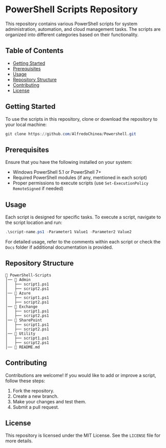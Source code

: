 # PowerShell Scripts Repository

This repository contains various PowerShell scripts for system administration, automation, and cloud management tasks. The scripts are organized into different categories based on their functionality.

## Table of Contents
- [Getting Started](#getting-started)
- [Prerequisites](#prerequisites)
- [Usage](#usage)
- [Repository Structure](#repository-structure)
- [Contributing](#contributing)
- [License](#license)

## Getting Started
To use the scripts in this repository, clone or download the repository to your local machine:

```powershell
git clone https://github.com/AlfredoChinea/Powershell.git
```

## Prerequisites
Ensure that you have the following installed on your system:
- Windows PowerShell 5.1 or PowerShell 7+
- Required PowerShell modules (if any, mentioned in each script)
- Proper permissions to execute scripts (use `Set-ExecutionPolicy RemoteSigned` if needed)

## Usage
Each script is designed for specific tasks. To execute a script, navigate to the script location and run:

```powershell
.\script-name.ps1 -Parameter1 Value1 -Parameter2 Value2
```

For detailed usage, refer to the comments within each script or check the `Docs` folder if additional documentation is provided.

## Repository Structure
```
📂 PowerShell-Scripts
│── 📂 Admin
│   ├── script1.ps1
│   ├── script2.ps1
│── 📂 Azure
│   ├── script1.ps1
│   ├── script2.ps1
│── 📂 Exchange
│   ├── script1.ps1
│   ├── script2.ps1
│── 📂 SharePoint
│   ├── script1.ps1
│   ├── script2.ps1
│── 📂 Utility
│   ├── script1.ps1
│   ├── script2.ps1
│── 📜 README.md
```

## Contributing
Contributions are welcome! If you would like to add or improve a script, follow these steps:
1. Fork the repository.
2. Create a new branch.
3. Make your changes and test them.
4. Submit a pull request.

## License
This repository is licensed under the MIT License. See the `LICENSE` file for more details.

